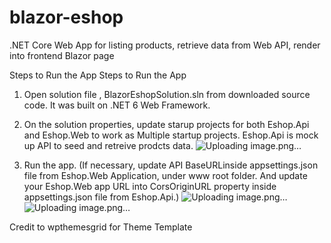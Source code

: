 # blazor-eshop
.NET Core Web App for listing products, retrieve data from Web API, render into frontend Blazor page

Steps to Run the App
Steps to Run the App
1.	Open solution file , BlazorEshopSolution.sln from downloaded source code. It was built on .NET 6 Web Framework.
2.	On the solution properties, update starup projects for both Eshop.Api and Eshop.Web to work as Multiple startup projects. Eshop.Api is mock up API to seed and retreive prodcts data.
![Uploading image.png…]()



4.	Run the app.
(If necessary, update API BaseURLinside appsettings.json file from Eshop.Web Application, under www root folder. And update your Eshop.Web app URL into CorsOriginURL property inside appsettings.json file from Eshop.Api.)
![Uploading image.png…]()
![Uploading image.png…]()

Credit to wpthemesgrid for Theme Template
